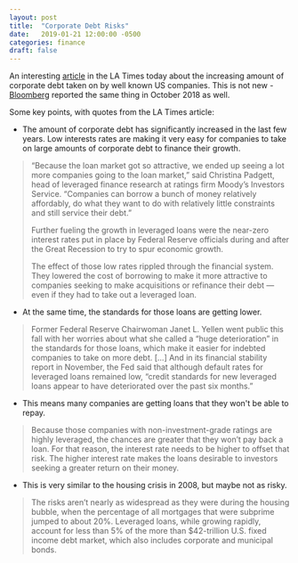 ```yaml
---
layout: post
title:  "Corporate Debt Risks"
date:   2019-01-21 12:00:00 -0500
categories: finance
draft: false
---
```


An interesting [article](https://www.latimes.com/business/la-fi-corporate-debt-risks-20190120-story.html#nws=mcnewsletter) in the LA Times today about the increasing amount of corporate debt taken on by well known US companies. This is not new - [Bloomberg](https://www.bloomberg.com/news/articles/2018-10-18/as-fed-to-oaktree-fret-risks-leveraged-loans-hit-new-milestone) reported the same thing in October 2018 as well. 

Some key points, with quotes from the LA Times article:

* The amount of corporate debt has significantly increased in the last few years. Low interests rates are making it very easy for companies to take on large amounts of corporate debt to finance their growth.
> “Because the loan market got so attractive, we ended up seeing a lot more companies going to the loan market,” said Christina Padgett, head of leveraged finance research at ratings firm Moody’s Investors Service. “Companies can borrow a bunch of money relatively affordably, do what they want to do with relatively little constraints and still service their debt.”
>
> Further fueling the growth in leveraged loans were the near-zero interest rates put in place by Federal Reserve officials during and after the Great Recession to try to spur economic growth.
>
> The effect of those low rates rippled through the financial system. They lowered the cost of borrowing to make it more attractive to companies seeking to make acquisitions or refinance their debt — even if they had to take out a leveraged loan.



* At the same time, the standards for those loans are getting lower. 
> Former Federal Reserve Chairwoman Janet L. Yellen went public this fall with her worries about what she called a “huge deterioration” in the standards for those loans, which make it easier for indebted companies to take on more debt. [...] And in its financial stability report in November, the Fed said that although default rates for leveraged loans remained low, “credit standards for new leveraged loans appear to have deteriorated over the past six months.”

* This means many companies are getting loans that they won't be able to repay.
> Because those companies with non-investment-grade ratings are highly leveraged, the chances are greater that they won’t pay back a loan. For that reason, the interest rate needs to be higher to offset that risk. The higher interest rate makes the loans desirable to investors seeking a greater return on their money.

* This is very similar to the housing crisis in 2008, but maybe not as risky.
> The risks aren’t nearly as widespread as they were during the housing bubble, when the percentage of all mortgages that were subprime jumped to about 20%. Leveraged loans, while growing rapidly, account for less than 5% of the more than $42-trillion U.S. fixed income debt market, which also includes corporate and municipal bonds.